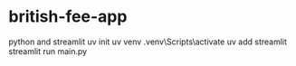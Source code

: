 # british-fee-app
python and streamlit
uv init
uv venv
.venv\Scripts\activate
uv add streamlit
streamlit run main.py